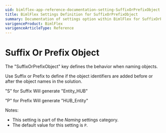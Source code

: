 ```yaml
---
uid: bimlflex-app-reference-documentation-setting-SuffixOrPrefixObject
title: BimlFlex Settings Definition for SuffixOrPrefixObject
summary: Documentation of settings option within BimlFlex for SuffixOrPrefixObject
varigenceProduct: BimlFlex
varigenceArticleType: Reference
---
```


# Suffix Or Prefix Object

The "SuffixOrPrefixObject" key defines the behavior when naming objects.

Use Suffix or Prefix to define if the object identifiers are added before or after the object names in the solution.

"S" for Suffix Will generate "Entity_HUB"

"P" for Prefix Will generate "HUB_Entity"

Notes:

* This setting is part of the *Naming* settings category.
* The default value for this setting is `P`.
